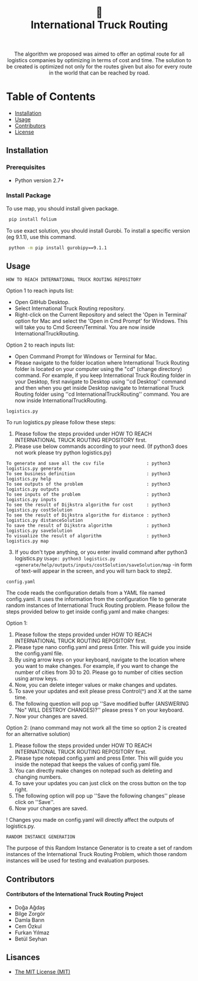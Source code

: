 <p align="center">
  <h1 align="center"><br></br>🚚<br>International Truck Routing<br></br></h1>

  <p align="center">
The algorithm we proposed was aimed to offer an optimal route for all logistics companies by optimizing in terms of cost and time. The solution to be created is optimized not only for the routes given but also for every route in the world that can be reached by road.
    <br>
  </p>

# Table of Contents
* [Installation](#Installation)
* [Usage](#Usage)
* [Contributors](#Contributors)
* [License](#License)

## Installation
### Prerequisites
- Python version 2.7+

### Install Package
To use map, you should install given package.
```bash
 pip install folium
```
To use exact solution, you should install Gurobi. To install a specific version (eg 9.1.1), use this command.
```bash
 python -m pip install gurobipy==9.1.1
```
## Usage
`HOW TO REACH INTERNATIONAL TRUCK ROUTING REPOSITORY`

Option 1 to reach inputs list:
- Open GitHub Desktop.
- Select International Truck Routing repository.
- Right-click on the Current Repository and select the 'Open in Terminal' option for Mac and select the 'Open in Cmd Prompt' for Windows. This will take you to Cmd Screen/Terminal. You are now inside InternationalTruckRouting.

Option 2 to reach inputs list:
- Open Command Prompt for Windows or Terminal for Mac.
- Please navigate to the folder location where International Truck Routing folder is located on your computer using the "cd" (change directory) command. For example, if you keep International Truck Routing folder in your Desktop, first navigate to Desktop using ''cd Desktop'' command and then when you get inside Desktop navigate to International Truck Routing folder using ''cd InternationalTruckRouting'' command. You are now inside InternationalTruckRouting.


`logistics.py`

To run logistics.py please follow these steps:
1. Please follow the steps provided under HOW TO REACH INTERNATIONAL TRUCK ROUTING REPOSITORY first.
2. Please use below commands according to your need. (If python3 does not work please try python logistics.py) 

 ```text
To generate and save all the csv file                : python3 logistics.py generate 
To see business definition                           : python3 logistics.py help
To see outputs of the problem                        : python3 logistics.py outputs
To see inputs of the problem                         : python3 logistics.py inputs
To see the result of Dijkstra algorithm for cost     : python3 logistics.py costSolution
To see the result of Dijkstra algorithm for distance : python3 logistics.py distanceSolution
To save the result of Dijkstra algorithm             : python3 logistics.py saveSolution
To visualize the result of algorithm                 : python3 logistics.py map
``` 
3. If you don't type anything, or you enter invalid command after python3 logistics.py `Usage: python3 logistics.py <generate/help/outputs/inputs/costSolution/saveSolution/map` -in form of text-will appear in the screen, and you will turn back to step2.

`config.yaml`

The code reads the configuration details from a YAML file named config.yaml. It uses the information from the configuration file to generate random instances of International Truck Routing problem. Please follow the steps provided below to get inside config.yaml and make changes:

Option 1:
1. Please follow the steps provided under HOW TO REACH INTERNATIONAL TRUCK ROUTING REPOSITORY first.
2. Please type nano config.yaml and press Enter. This will guide you inside the config.yaml file.
3. By using arrow keys on your keyboard, navigate to the location where you want to make changes. For example, if you want to change the number of cities from 30 to 20. Please go to number of cities section using arrow keys.
4. Now, you can delete integer values or make changes and updates. 
5. To save your updates and exit please press Control(^) and X at the same time. 
6. The following question will pop up ''Save modified buffer (ANSWERING "No" WILL DESTROY CHANGES)?'' please press Y on your keyboard.
7. Now your changes are saved.

Option 2: (nano command may not work all the time so option 2 is created for an alternative solution)
1. Please follow the steps provided under HOW TO REACH INTERNATIONAL TRUCK ROUTING REPOSITORY first.
2. Please type notepad config.yaml and press Enter. This will guide you inside the notepad that keeps the values of config.yaml file.
3. You can directly make changes on notepad such as deleting and changing numbers. 
4. To save your updates you can just click on the cross button on the top right. 
5. The following option will pop up ''Save the following changes'' please click on ''Save''.
6. Now your changes are saved.

! Changes you made on config.yaml will directly affect the outputs of logistics.py.

`RANDOM INSTANCE GENERATION`

The purpose of this Random Instance Generator is to create a set of random instances of the International Truck Routing Problem, which those random instances will be used for testing and evaluation purposes.


## Contributors

#### Contributors of the International Truck Routing Project

- Doğa Ağdaş
- Bilge Zorgör
- Damla Barın
- Cem Özkul
- Furkan Yılmaz
- Betül Seyhan

## Lisances 
- [The MIT License (MIT)](https://github.com/OEKundakcioglu/InternationalTruckRouting/blob/main/LICENSE)
